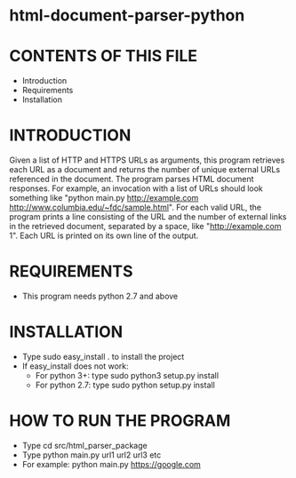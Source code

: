 # html-document-parser-python

CONTENTS OF THIS FILE
=====================

* Introduction
* Requirements
* Installation

INTRODUCTION
============

Given a list of HTTP and HTTPS URLs as arguments, this program retrieves each URL as a document and returns the number of unique external URLs referenced in the document.
The program parses HTML document responses. For example, an invocation with a list of URLs should look something like "python main.py http://example.com http://www.columbia.edu/~fdc/sample.html".
For each valid URL, the program prints a line consisting of the URL and the number of external links in the retrieved document, separated by a space, like "http://example.com 1".
Each URL is printed on its own line of the output.

REQUIREMENTS
============

* This program needs python 2.7 and above

INSTALLATION
============

* Type sudo easy_install . to install the project
* If easy_install does not work:
    * For python 3+: type sudo python3 setup.py install
    * For python 2.7: type sudo python setup.py install

HOW TO RUN THE PROGRAM
======================
* Type cd src/html_parser_package
* Type python main.py url1 url2 url3 etc
* For example: python main.py https://google.com
